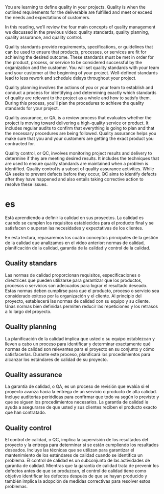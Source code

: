 You are learning to define quality in your projects. Quality is when the outlined requirements for the deliverable are fulfilled and meet or exceed the needs and expectations of customers.

In this reading, we’ll review the four main concepts of quality management we discussed in the previous video: quality standards, quality planning, quality assurance, and quality control.

Quality standards provide requirements, specifications, or guidelines that can be used to ensure that products, processes, or services are fit for achieving the desired outcome. These standards must be met in order for the product, process, or service to be considered successful by the organization and the customer. You will set quality standards with your team and your customer at the beginning of your project. Well-defined standards lead to less rework and schedule delays throughout your project.

Quality planning involves the actions of you or your team to establish and conduct a process for identifying and determining exactly which standards of quality are relevant to the project as a whole and how to satisfy them. During this process, you'll plan the procedures to achieve the quality standards for your project.

Quality assurance, or QA, is a review process that evaluates whether the project is moving toward delivering a high-quality service or product. It includes regular audits to confirm that everything is going to plan and that the necessary procedures are being followed. Quality assurance helps you make sure that you and your customers are getting the exact product you contracted for.											

Quality control, or QC, involves monitoring project results and delivery to determine if they are meeting desired results. It includes the techniques that are used to ensure quality standards are maintained when a problem is identified. Quality control is a subset of quality assurance activities. While QA seeks to prevent defects before they occur, QC aims to identify defects after they have happened and also entails taking corrective action to resolve these issues.
# es

Está aprendiendo a definir la calidad en sus proyectos. La calidad es cuando se cumplen los requisitos establecidos para el producto final y se satisfacen o superan las necesidades y expectativas de los clientes.

En esta lectura, repasaremos los cuatro conceptos principales de la gestión de la calidad que analizamos en el vídeo anterior: normas de calidad, planificación de la calidad, garantía de la calidad y control de la calidad.
## Quality standars
Las normas de calidad proporcionan requisitos, especificaciones o directrices que pueden utilizarse para garantizar que los productos, procesos o servicios son adecuados para lograr el resultado deseado. Estas normas deben cumplirse para que el producto, proceso o servicio sea considerado exitoso por la organización y el cliente. Al principio del proyecto, establecerá las normas de calidad con su equipo y su cliente. Unas normas bien definidas permiten reducir las repeticiones y los retrasos a lo largo del proyecto.
## Quality planning
La planificación de la calidad implica que usted o su equipo establezcan y lleven a cabo un proceso para identificar y determinar exactamente qué normas de calidad son relevantes para el proyecto en su conjunto y cómo satisfacerlas. Durante este proceso, planificará los procedimientos para alcanzar los estándares de calidad de su proyecto.
## Quality assurance
La garantía de calidad, o QA, es un proceso de revisión que evalúa si el proyecto avanza hacia la entrega de un servicio o producto de alta calidad. Incluye auditorías periódicas para confirmar que todo va según lo previsto y que se siguen los procedimientos necesarios. La garantía de calidad le ayuda a asegurarse de que usted y sus clientes reciben el producto exacto que han contratado.											
## Quality control
El control de calidad, o QC, implica la supervisión de los resultados del proyecto y la entrega para determinar si se están cumpliendo los resultados deseados. Incluye las técnicas que se utilizan para garantizar el mantenimiento de los estándares de calidad cuando se identifica un problema. El control de calidad es un subconjunto de las actividades de garantía de calidad. Mientras que la garantía de calidad trata de prevenir los defectos antes de que se produzcan, el control de calidad tiene como objetivo identificar los defectos después de que se hayan producido y también implica la adopción de medidas correctivas para resolver estos problemas.